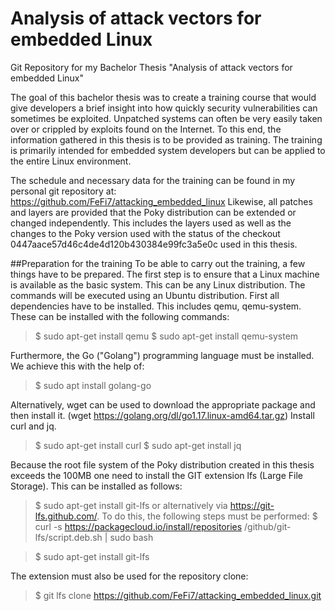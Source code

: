 # Analysis of attack vectors for embedded Linux
Git Repository for my Bachelor Thesis "Analysis of attack vectors for embedded Linux"

The goal of this bachelor thesis was to create a training course that would give developers a brief insight into how quickly security vulnerabilities can sometimes be exploited. Unpatched systems can often be very easily taken over or crippled by exploits found on the Internet. To this end, the information gathered in this thesis is to be provided as training. The training is primarily intended for embedded system developers but can be applied to the entire Linux environment. 

The schedule and necessary data for the training can be found in my personal git repository at: https://github.com/FeFi7/attacking_embedded_linux 
Likewise, all patches and layers are provided that the Poky distribution can be extended or changed independently. This includes the layers used as well as the changes to the Poky version used with the status of the checkout 0447aace57d46c4de4d120b430384e99fc3a5e0c used in this thesis.

##Preparation for the training
To be able to carry out the training, a few things have to be prepared. The first step is to ensure that a Linux machine is available as the basic system. This can be any Linux distribution. The commands will be executed using an Ubuntu distribution. First all dependencies have to be installed. This includes qemu, qemu-system. These can be installed with the following commands:

>$ sudo apt-get install qemu 
>$ sudo apt-get install qemu-system

Furthermore, the Go ("Golang") programming language must be installed. We achieve this with the help of:
>$ sudo apt install golang-go

Alternatively, wget can be used to download the appropriate package and then install it. 
(wget https://golang.org/dl/go1.17.linux-amd64.tar.gz)
Install curl and jq.

>$ sudo apt-get install curl
>$ sudo apt-get install jq

Because the root file system of the Poky distribution created in this thesis exceeds the 100MB one need to install the GIT extension lfs (Large File Storage). This can be installed as follows:
>$ sudo apt-get install git-lfs or alternatively via https://git-lfs.github.com/. To do this, the following steps must be performed:
>$ curl -s https://packagecloud.io/install/repositories /github/git-lfs/script.deb.sh | sudo bash 

>$ sudo apt-get install git-lfs

The extension must also be used for the repository clone:
>$ git lfs clone https://github.com/FeFi7/attacking_embedded_linux.git 
